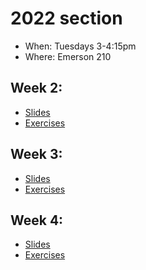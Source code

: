 # 2022 section

- When: Tuesdays 3-4:15pm
- Where: Emerson 210

## Week 2:

- [Slides](https://docs.google.com/presentation/d/1b-r3lScR5tnolyNdkkobpangCVniOR1k_87RcxYaKR0/edit?usp=sharing)
- [Exercises](https://github.com/cjleggett/2022-section/tree/main/section2)


## Week 3:

- [Slides](https://docs.google.com/presentation/d/1e_hXkSMgAf24LKCe5TcD0_IPWLp-KRbUrhIRBf7WATQ/edit?usp=sharing)
- [Exercises](https://github.com/cjleggett/2022-section/tree/main/section3)


## Week 4:

- [Slides](https://docs.google.com/presentation/d/1B4Bzlak8fVEOH-HHgnUWF4rKPcCfvRv0glIMHSbn68U/edit?usp=sharing)
- [Exercises](https://github.com/cjleggett/2022-section/tree/main/section4)

